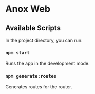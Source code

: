 # Anox Web


## Available Scripts

In the project directory, you can run:

### `npm start`

Runs the app in the development mode.

### `npm generate:routes`

Generates routes for the router.